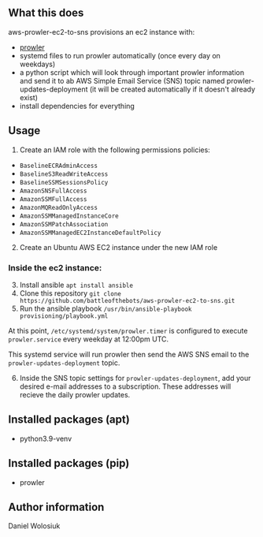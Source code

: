 ## What this does
aws-prowler-ec2-to-sns provisions an ec2 instance with:
- [prowler](https://github.com/prowler-cloud/prowler)
- systemd files to run prowler automatically (once every day on weekdays)
- a python script which will look through important prowler information and send it to ab AWS Simple Email Service (SNS) topic named prowler-updates-deployment (it will be created automatically if it doesn't already exist)
- install dependencies for everything

## Usage
1. Create an IAM role with the following permissions policies:
- `BaselineECRAdminAccess`
- `BaselineS3ReadWriteAccess`
- `BaselineSSMSessionsPolicy`
- `AmazonSNSFullAccess`
- `AmazonSSMFullAccess`
- `AmazonMQReadOnlyAccess`
- `AmazonSSMManagedInstanceCore`
- `AmazonSSMPatchAssociation`
- `AmazonSSMManagedEC2InstanceDefaultPolicy`

2. Create an Ubuntu AWS EC2 instance under the new IAM role

### Inside the ec2 instance: 
3. Install ansible `apt install ansible`
4. Clone this repository `git clone https://github.com/battleofthebots/aws-prowler-ec2-to-sns.git`
5. Run the ansible playbook `/usr/bin/ansible-playbook provisioning/playbook.yml`

At this point, `/etc/systemd/system/prowler.timer` is configured to execute `prowler.service` every weekday at 12:00pm UTC. 

This systemd service will run prowler then send the AWS SNS email to the `prowler-updates-deployment` topic. 

6. Inside the SNS topic settings for `prowler-updates-deployment`, add your desired e-mail addresses to a subscription. These addresses will recieve the daily prowler updates. 

## Installed packages (apt)
- python3.9-venv

## Installed packages (pip)
- prowler

## Author information
Daniel Wolosiuk
